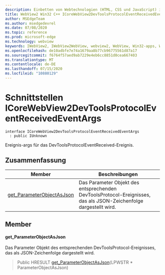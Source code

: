 ```yaml
---
description: Einbetten von Webtechnologien (HTML, CSS und JavaScript) in ihre systemeigenen Anwendungen mit dem Microsoft Edge WebView2-Steuerelement
title: WebView2 Win32 C++ ICoreWebView2DevToolsProtocolEventReceivedEventArgs
author: MSEdgeTeam
ms.author: msedgedevrel
ms.date: 07/08/2020
ms.topic: reference
ms.prod: microsoft-edge
ms.technology: webview
keywords: IWebView2, IWebView2WebView, webview2, WebView, Win32-apps, Win32, Edge, ICoreWebView2, ICoreWebView2Controller, Browser-Steuerelement, Edge-HTML, ICoreWebView2DevToolsProtocolEventReceivedEventArgs
ms.openlocfilehash: de10adbfe7e74a1679aa8b77cb96775561d87a17
ms.sourcegitcommit: f6764f57aed9ab7229e4eb6cc8851d0cea667403
ms.translationtype: MT
ms.contentlocale: de-DE
ms.lasthandoff: 07/15/2020
ms.locfileid: "10880129"
---
```

# Schnittstellen ICoreWebView2DevToolsProtocolEventReceivedEventArgs 

```
interface ICoreWebView2DevToolsProtocolEventReceivedEventArgs
  : public IUnknown
```

Ereignis-args für das DevToolsProtocolEventReceived-Ereignis.

## Zusammenfassung

 Member                        | Beschreibungen
--------------------------------|---------------------------------------------
[get_ParameterObjectAsJson](#get_parameterobjectasjson) | Das Parameter Objekt des entsprechenden DevToolsProtocol-Ereignisses, das als JSON-Zeichenfolge dargestellt wird.

## Member

#### get_ParameterObjectAsJson 

Das Parameter Objekt des entsprechenden DevToolsProtocol-Ereignisses, das als JSON-Zeichenfolge dargestellt wird.

> Public HRESULT [get_ParameterObjectAsJson](#get_parameterobjectasjson)(LPWSTR * ParameterObjectAsJson)

